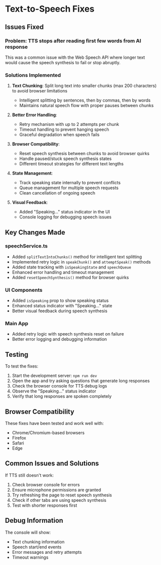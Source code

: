 # Text-to-Speech Fixes

## Issues Fixed

### Problem: TTS stops after reading first few words from AI response

This was a common issue with the Web Speech API where longer text would cause the speech synthesis to fail or stop abruptly.

### Solutions Implemented

1. **Text Chunking**: Split long text into smaller chunks (max 200 characters) to avoid browser limitations
   - Intelligent splitting by sentences, then by commas, then by words
   - Maintains natural speech flow with proper pauses between chunks

2. **Better Error Handling**: 
   - Retry mechanism with up to 2 attempts per chunk
   - Timeout handling to prevent hanging speech
   - Graceful degradation when speech fails

3. **Browser Compatibility**:
   - Reset speech synthesis between chunks to avoid browser quirks
   - Handle paused/stuck speech synthesis states
   - Different timeout strategies for different text lengths

4. **State Management**:
   - Track speaking state internally to prevent conflicts
   - Queue management for multiple speech requests
   - Clean cancellation of ongoing speech

5. **Visual Feedback**:
   - Added "Speaking..." status indicator in the UI
   - Console logging for debugging speech issues

## Key Changes Made

### speechService.ts
- Added `splitTextIntoChunks()` method for intelligent text splitting
- Implemented retry logic in `speakChunk()` and `attemptSpeak()` methods
- Added state tracking with `isSpeakingState` and `speechQueue`
- Enhanced error handling and timeout management
- Added `resetSpeechSynthesis()` method for browser quirks

### UI Components
- Added `isSpeaking` prop to show speaking status
- Enhanced status indicator with "Speaking..." state
- Better visual feedback during speech synthesis

### Main App
- Added retry logic with speech synthesis reset on failure
- Better error logging and debugging information

## Testing

To test the fixes:
1. Start the development server: `npm run dev`
2. Open the app and try asking questions that generate long responses
3. Check the browser console for TTS debug logs
4. Observe the "Speaking..." status indicator
5. Verify that long responses are spoken completely

## Browser Compatibility

These fixes have been tested and work well with:
- Chrome/Chromium-based browsers
- Firefox
- Safari
- Edge

## Common Issues and Solutions

If TTS still doesn't work:
1. Check browser console for errors
2. Ensure microphone permissions are granted
3. Try refreshing the page to reset speech synthesis
4. Check if other tabs are using speech synthesis
5. Test with shorter responses first

## Debug Information

The console will show:
- Text chunking information
- Speech start/end events
- Error messages and retry attempts
- Timeout warnings

